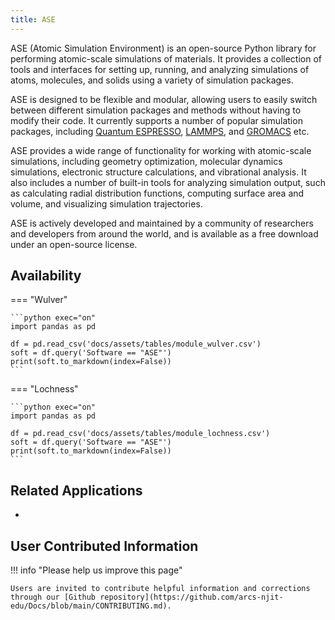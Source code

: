 ```yaml
---
title: ASE
---
```

ASE (Atomic Simulation Environment) is an open-source Python library for performing atomic-scale simulations of materials. It provides a collection of tools and interfaces for setting up, running, and analyzing simulations of atoms, molecules, and solids using a variety of simulation packages.

ASE is designed to be flexible and modular, allowing users to easily switch between different simulation packages and methods without having to modify their code. It currently supports a number of popular simulation packages, including [Quantum ESPRESSO](../chemistry/qe.md), [LAMMPS](../md/lammps.md), and [GROMACS](../md/gromacs.md) etc.

ASE provides a wide range of functionality for working with atomic-scale simulations, including geometry optimization, molecular dynamics simulations, electronic structure calculations, and vibrational analysis. It also includes a number of built-in tools for analyzing simulation output, such as calculating radial distribution functions, computing surface area and volume, and visualizing simulation trajectories.

ASE is actively developed and maintained by a community of researchers and developers from around the world, and is available as a free download under an open-source license.

## Availability

=== "Wulver"

    ```python exec="on"
    import pandas as pd
    
    df = pd.read_csv('docs/assets/tables/module_wulver.csv')
    soft = df.query('Software == "ASE"')
    print(soft.to_markdown(index=False))
    ```

=== "Lochness"

    ```python exec="on"
    import pandas as pd
    
    df = pd.read_csv('docs/assets/tables/module_lochness.csv')
    soft = df.query('Software == "ASE"')
    print(soft.to_markdown(index=False))
    ```

## Related Applications

* 

## User Contributed Information

!!! info "Please help us improve this page"

    Users are invited to contribute helpful information and corrections through our [Github repository](https://github.com/arcs-njit-edu/Docs/blob/main/CONTRIBUTING.md).



